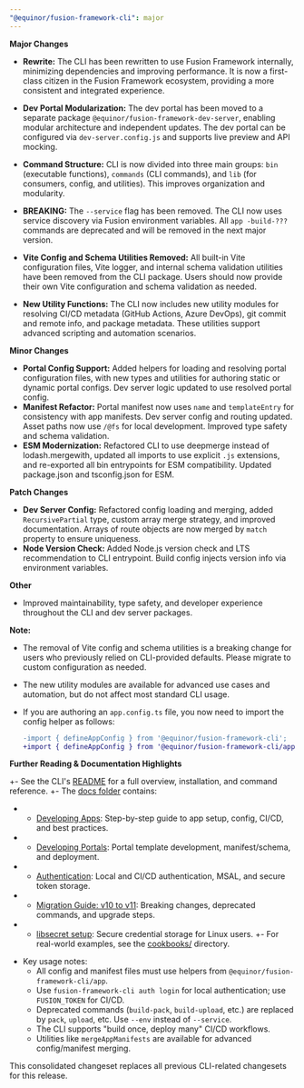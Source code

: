 ```yaml
---
"@equinor/fusion-framework-cli": major
---
```


**Major Changes**

- **Rewrite:** The CLI has been rewritten to use Fusion Framework internally, minimizing dependencies and improving performance. It is now a first-class citizen in the Fusion Framework ecosystem, providing a more consistent and integrated experience.
- **Dev Portal Modularization:** The dev portal has been moved to a separate package `@equinor/fusion-framework-dev-server`, enabling modular architecture and independent updates. The dev portal can be configured via `dev-server.config.js` and supports live preview and API mocking.
- **Command Structure:** CLI is now divided into three main groups: `bin` (executable functions), `commands` (CLI commands), and `lib` (for consumers, config, and utilities). This improves organization and modularity.
- **BREAKING:** The `--service` flag has been removed. The CLI now uses service discovery via Fusion environment variables. All `app -build-???` commands are deprecated and will be removed in the next major version.

- **Vite Config and Schema Utilities Removed:** All built-in Vite configuration files, Vite logger, and internal schema validation utilities have been removed from the CLI package. Users should now provide their own Vite configuration and schema validation as needed.

- **New Utility Functions:** The CLI now includes new utility modules for resolving CI/CD metadata (GitHub Actions, Azure DevOps), git commit and remote info, and package metadata. These utilities support advanced scripting and automation scenarios.

**Minor Changes**

- **Portal Config Support:** Added helpers for loading and resolving portal configuration files, with new types and utilities for authoring static or dynamic portal configs. Dev server logic updated to use resolved portal config.
- **Manifest Refactor:** Portal manifest now uses `name` and `templateEntry` for consistency with app manifests. Dev server config and routing updated. Asset paths now use `/@fs` for local development. Improved type safety and schema validation.
- **ESM Modernization:** Refactored CLI to use deepmerge instead of lodash.mergewith, updated all imports to use explicit `.js` extensions, and re-exported all bin entrypoints for ESM compatibility. Updated package.json and tsconfig.json for ESM.

**Patch Changes**

- **Dev Server Config:** Refactored config loading and merging, added `RecursivePartial` type, custom array merge strategy, and improved documentation. Arrays of route objects are now merged by `match` property to ensure uniqueness.
- **Node Version Check:** Added Node.js version check and LTS recommendation to CLI entrypoint. Build config injects version info via environment variables.

**Other**

- Improved maintainability, type safety, and developer experience throughout the CLI and dev server packages.

**Note:**
- The removal of Vite config and schema utilities is a breaking change for users who previously relied on CLI-provided defaults. Please migrate to custom configuration as needed.
- The new utility modules are available for advanced use cases and automation, but do not affect most standard CLI usage.
- If you are authoring an `app.config.ts` file, you now need to import the config helper as follows:

  ```diff
  -import { defineAppConfig } from '@equinor/fusion-framework-cli';
  +import { defineAppConfig } from '@equinor/fusion-framework-cli/app';
  ```

**Further Reading & Documentation Highlights**

+- See the CLI's [README](https://github.com/equinor/fusion-framework/blob/main/packages/cli/README.md) for a full overview, installation, and command reference.
+- The [docs folder](https://github.com/equinor/fusion-framework/tree/main/packages/cli/docs) contains:
+  - [Developing Apps](https://github.com/equinor/fusion-framework/blob/main/packages/cli/docs/application.md): Step-by-step guide to app setup, config, CI/CD, and best practices.
+  - [Developing Portals](https://github.com/equinor/fusion-framework/blob/main/packages/cli/docs/portal.md): Portal template development, manifest/schema, and deployment.
+  - [Authentication](https://github.com/equinor/fusion-framework/blob/main/packages/cli/docs/auth.md): Local and CI/CD authentication, MSAL, and secure token storage.
+  - [Migration Guide: v10 to v11](https://github.com/equinor/fusion-framework/blob/main/packages/cli/docs/migration-v10-to-v11.md): Breaking changes, deprecated commands, and upgrade steps.
+  - [libsecret setup](https://github.com/equinor/fusion-framework/blob/main/packages/cli/docs/libsecret.md): Secure credential storage for Linux users.
+- For real-world examples, see the [cookbooks/](https://github.com/equinor/fusion-framework/tree/main/cookbooks) directory.
- Key usage notes:
  - All config and manifest files must use helpers from `@equinor/fusion-framework-cli/app`.
  - Use `fusion-framework-cli auth login` for local authentication; use `FUSION_TOKEN` for CI/CD.
  - Deprecated commands (`build-pack`, `build-upload`, etc.) are replaced by `pack`, `upload`, etc. Use `--env` instead of `--service`.
  - The CLI supports "build once, deploy many" CI/CD workflows.
  - Utilities like `mergeAppManifests` are available for advanced config/manifest merging.

This consolidated changeset replaces all previous CLI-related changesets for this release.
